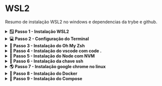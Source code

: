 # WSL2

Resumo de instalação WSL2 no windows e dependencias da trybe e github.

<details>
<summary><strong>🪟 Passo 1 - Instalação WSL2</strong></summary><br>

<strong>1º Abra o Windows PowerShell como ADM e execute o comando:</strong>

```wsl
wsl --install
```

- ⚠️ Após instalação Reinicie o computador.

- Quando reiniciar e abrir o terminal do wsl e pedir o "Distro" use o codigo abaixo:

```wsl
wsl.exe --install Ubuntu-20.04
```

- caso não funcione veja este passo a passo https://learn.microsoft.com/pt-br/windows/wsl/install-manual

</details>

<details>
<summary><strong>💻 Passo 2 - Configuração do Terminal</strong></summary><br>

<strong> - Abra o Microsoft Store e procure pelo aplicativo Windows terminal:</strong>

```terminal
Windows terminal
```

<details>
   <summary>Imagem do aplicativo - Windows terminal</summary><br>
   <img src="./images/windows-terminal.png" />
</details>

<strong>1º Após instalar, Abra o Windows terminal: digitando na barra de pesquisa do windows - "Terminal".</strong>

<br />
<strong>2º Va nas configurações e deixe igual a imagem abaixo</strong>

- Em inicialização

<img src="./images/windows-terminal-config.png" />

</details>

<details>
<summary><strong>💚 Passo 3 - Instalação do Oh My Zsh </strong></summary><br>

<strong>1º Abra o terminal do Ubuntu e instale o zsh:</strong>

```zsh
sudo apt-get install zsh
```

<br />
<strong>2º Feche o terminal e abra um novo terminal e instale o Oh My Zsh:</strong>

```my zsh
sh -c "$(wget -O- https://raw.githubusercontent.com/ohmyzsh/ohmyzsh/master/tools/install.sh)"
```
   
- caso o wget não esteja instalado:

```wget
install wget
```

</details>

<details>
<summary><strong>📇 Passo 4 - Instalação do vscode com code .</strong></summary><br>

<strong>1º Abra o Microsoft Store e procure por vscode:</strong>

- OBS: "A instalação tem que ser pela Microsoft Store"

<strong>2º Abra um novo terminal do Ubunto e digite o comando abaixo para abrir o vscode da pasta atual:</strong>

```code
code .
```

- 🚀 Dica: Utilize a extensão no vscode chamada WSL

</details>

<details>
<summary><strong>📗 Passo 5 - Instalação do Node com NVM</strong></summary><br>

<strong>1º Abra o terminal do Ubunto e digite o comando abaixo para instalar o NVM:</strong>

```nvm
wget -qO- https://raw.githubusercontent.com/nvm-sh/nvm/v0.39.2/install.sh | bash
```

<br />
<strong>2º Abra uma nova janela do terminal para utilizar os comandos do NVM e digite o comando abaixo para instalar a versão mais atual do node;</strong>

```node atual
nvm install lts/
```

<br />
<strong>3º Em seguida para instalar a versão do node para os projetos da trybe digite o comando abaixo:</strong>

```node v16
nvm install 16
```

</details>

<details>
<summary><strong>🔑 Passo 6 - Instalação da chave ssh </strong></summary><br>

<strong>1º Abra o terminal do Ubunto e digite o comando abaixo para instalar uma nova chave publica:</strong>

- OBS: onde está escrito "your_email@example.com" é para digitar seu email do github.

```criando key
ssh-keygen -t ed25519 -C "your_email@example.com"
```

- ENTER;
- DIGITE UMA SENHA QUE VOCÊ LEMBRE;
- DIGITE A SENHA NOVAMENTE NOVAMENTE;

<br />
<strong>2º Agora vamos adicionar a chave criada para o github, no terminal digite o comando abaixo para copiar a chave pública SSH para sua área de transferência.</strong>

```chave pub
cat ~/.ssh/id_ed25519.pub
```

<br />
3º No canto superior direito de qualquer página do github, clique na foto do seu perfil e em Configurações.

<p alingn="left"><img src="./images/userbar-account-settings.png" width="150"/></p>

<br />
<strong>4º Na seção "Access" da barra lateral, clique nas SSH and GPG keys.</strong>

<br />
<strong>5º Clique em New SSH key.</strong>
<img src="./images/ssh-add-ssh-key-with-auth.png" />

<br />
<strong>6º Adicione um titulo para sua chave.</strong>

<br />
<strong>7º Cole sua chave no campo "Key".</strong>

<img src="./images/ssh-key-paste-with-type.png" />

<br />
<strong>8º Clique em Add SSH key.</strong>

<img src="./images/ssh-add-key.png" />

</details>

<details>
<summary><strong>🌎 Passo 7 - Instalação google chrome no linux</strong></summary><br>

<strong>1º Abra o terminal do Ubunto e digite o comando abaixo para instalar o google chrome:</strong>

```baixar chrome
wget https://dl.google.com/linux/direct/google-chrome-stable_current_amd64.deb
```

<br />
<strong>2º Instale o pacote do Chrome baixado anteriormente.</strong>

```
sudo dpkg -i google-chrome-stable_current_amd64.deb
```

<br />
<strong>3º Corrija os erros de instalação do Chrome.</strong>

```
sudo apt-get install -f
```

<br />
<strong>4º Digite "google-chrome" e pressione a tecla ↵ Enter para abrir o Chrome.</strong>

</details>

<details>
<summary><strong>🛄 Passo 8 - Instalação do Docker</strong></summary><br>

<strong>1º Desinstale versões anteriores</strong>

```
sudo apt update && sudo apt upgrade
```

```
sudo apt-get remove docker containerd runc
```

<br />
<strong>2º Instalando as dependências iniciais</strong>

```
sudo apt-get install \
    apt-transport-https \
    ca-certificates \
    curl \
    gnupg \
    lsb-release
```

<br />
<strong>3º Adicionando a chave pública do repositório Docker em nossa máquina</strong>

```
curl -fsSL https://download.docker.com/linux/ubuntu/gpg | sudo gpg --dearmor -o /usr/share/keyrings/docker-archive-keyring.gpg
```

<br />
<strong>4º Adicionando o repositório remoto na lista do apt</strong>

```
echo \
  "deb [arch=amd64 signed-by=/usr/share/keyrings/docker-archive-keyring.gpg] https://download.docker.com/linux/ubuntu $(lsb_release -cs) stable" \
  | sudo tee /etc/apt/sources.list.d/docker.list > /dev/null
```

<br />
<strong>5º Instalando o Docker no Linux</strong>

```
sudo apt update && sudo apt upgrade
```

```
sudo apt-get install docker-ce docker-ce-cli containerd.io
```

<br />
<strong>6º Adicionando seu usuário ao grupo de usuários Docker</strong>

```
sudo groupadd docker
```

```
sudo usermod -aG docker $USER
```

- ⚠️ Execute o comando exatamente como ele está acima, considerando as letras maiúsculas e minúsculas.

```
newgrp docker
```

- ⚠️ Se após esse comando você tiver algum problema, reinicie sua máquina. Depois de reiniciar siga para os próximos passos

<br />
<strong>8º Inicie o Daemon do Docker</strong>

- Para consultar o status atual do daemon do Docker, execute o seguinte comando:

```
sudo service docker status
```

- Caso apareca Docker is not running

```
sudo service docker start
```

<br />
<strong>9º Valide a instalação</strong>

```
docker run hello-world
```

<img src="./images/docker-hello-world.gif">

<br />

- Para melhorar a visualização dos Layers use o comando abaixo

```
sudo apt install jq
```

</details>

<details>
<summary><strong>🍅 Passo 9 - Instalação do Compose</strong></summary><br>

<strong>1º Basta usar o seguinte comando para realizar a instalação:</strong>

```
sudo curl -L "https://github.com/docker/compose/releases/download/v2.5.0/docker-compose-$(uname -s)-$(uname -m)" -o /usr/local/bin/docker-compose
```

<br />

- Por padrão, binários baixados da Internet não possuem permissão de execução. Logo, basta usar o programa chmod para aplicar a permissão de execução (+x) ao binário que acabamos de baixar. Execute o seguinte comando no seu terminal:

```
sudo chmod +x /usr/local/bin/docker-compose
```

<br />

- Para validar a instalação basta executar o comando docker-compose --version. Se tudo ocorrer bem, você verá a seguinte saída em seu terminal:

```
docker-compose --version
```

</details>
